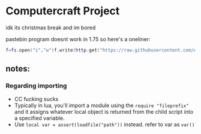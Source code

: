 # Computercraft Project

idk its christmas break and im bored

pastebin program doesnt work in 1.75 so here's a oneliner:
```lua
f=fs.open("i","w")f.write(http.get("https://raw.githubusercontent.com/Azure-Agst/cc-lua/main/enroll.lua").readAll())f.flush()f.close()dofile("i")fs.delete("i")exit()
```

## notes:

### Regarding importing

- CC fucking sucks
- Typically in lua, you'll import a module using the `require "fileprefix"` and it assigns whatever local object is returned from the child script into a specified variable.
- Use `local var = assert(loadfile("path"))` instead. refer to var as `var()`